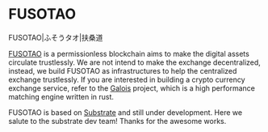 # FUSOTAO

FUSOTAO|ふそうタオ|扶桑道


[FUSOTAO](https://fusotao.org) is a permissionless blockchain aims to make the digital assets circulate trustlessly. 
We are not intend to make the exchange decentralized, instead, we build FUSOTAO as infrastructures to help the centralized exchange trustlessly. If you are interested in building a crypto currency exchange service, refer to the [Galois](https://github.com/uinb/galois) project, which is a high performance matching engine written in rust.

FUSOTAO is based on [Substrate](https://substrate.dev) and still under development. Here we salute to the substrate dev team! Thanks for the awesome works.
